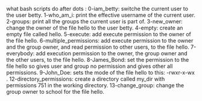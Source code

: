 what bash scripts do after dots :
0-iam_betty: switche the current user to the user betty. 
1-who_am_i: print the effective username of the current user.
2-groups: print all the groups the current user is part of.
3-new_owner: change the owner of the file hello to the user betty.
4-empty: create an empty file called hello.
5-execute: add execute permission to the owner of the file hello.
6-multiple_permissions: add execute permission to the owner and the group owner, and read permission to other users, to the file hello.
7-everybody: add execution permission to the owner, the group owner and the other users, to the file hello.
8-James_Bond: set the permission to the file hello so gives user and group no permission and gives other all permissions.
9-John_Doe: sets the mode of the file hello to this: -rwxr-x-wx .
12-directory_permissions: create a directory called my_dir with permissions 751 in the working directory.
13-change_group: change the group owner to school for the file hello. 
